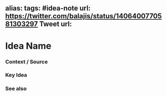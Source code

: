 alias: 
tags: #idea-note
url: https://twitter.com/balajis/status/1406400770581303297
Tweet url: 
---
# Idea Name

### Context / Source


### Key Idea


### See also
